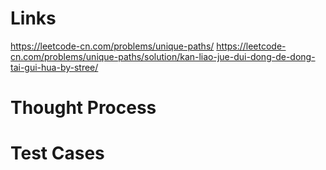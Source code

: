 # Links
https://leetcode-cn.com/problems/unique-paths/
https://leetcode-cn.com/problems/unique-paths/solution/kan-liao-jue-dui-dong-de-dong-tai-gui-hua-by-stree/

# Thought Process

# Test Cases

